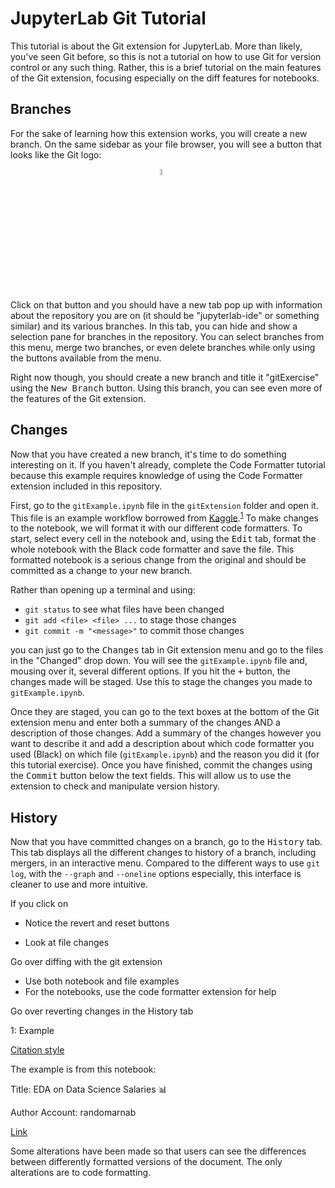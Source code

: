 # JupyterLab Git Tutorial

This tutorial is about the Git extension for JupyterLab. More than likely, you've seen Git before, so this is not a tutorial on how to use Git for version control or any such thing. Rather, this is a brief tutorial on the main features of the Git extension, focusing especially on the diff features for notebooks.

## Branches

For the sake of learning how this extension works, you will create a new branch. On the same sidebar as your file browser, you will see a button that looks like the Git logo:

<img
     style="display: block;
            margin-left: auto;
            margin-right: auto;
            width: 5%;"
     src="https://cdn3.iconfinder.com/data/icons/social-media-2169/24/social_media_social_media_logo_git-64.png"
/>

Click on that button and you should have a new tab pop up with information about the repository you are on (it should be "jupyterlab-ide" or something similar) and its various branches. In this tab, you can hide and show a selection pane for branches in the repository. You can select branches from this menu, merge two branches, or even delete branches while only using the buttons available from the menu.

Right now though, you should create a new branch and title it "gitExercise" using the <kbd>New Branch</kbd> button. Using this branch, you can see even more of the features of the Git extension.

## Changes

Now that you have created a new branch, it's time to do something interesting on it. If you haven't already, complete the Code Formatter tutorial because this example requires knowledge of using the Code Formatter extension included in this repository.

First, go to the ```gitExample.ipynb``` file in the ```gitExtension``` folder and open it. This file is an example workflow borrowed from [Kaggle](https://www.kaggle.com/).<sup>[1](#kagglebook)</sup> To make changes to the notebook, we will format it with our different code formatters. To start, select every cell in the notebook and, using the <kbd>Edit</kbd> tab, format the whole notebook with the Black code formatter and save the file. This formatted notebook is a serious change from the original and should be committed as a change to your new branch.

Rather than opening up a terminal and using:
- ```git status``` to see what files have been changed
- ```git add <file> <file> ...``` to stage those changes
- ```git commit -m "<message>"``` to commit those changes

you can just go to the <kbd>Changes</kbd> tab in Git extension menu and go to the files in the "Changed" drop down. You will see the ```gitExample.ipynb``` file and, mousing over it, several different options. If you hit the <kbd>+</kbd> button, the changes made will be staged. Use this to stage the changes you made to ```gitExample.ipynb```.

Once they are staged, you can go to the text boxes at the bottom of the Git extension menu and enter both a summary of the changes AND a description of those changes. Add a summary of the changes however you want to describe it and add a description about which code formatter you used (Black) on which file (```gitExample.ipynb```) and the reason you did it (for this tutorial exercise). Once you have finished, commit the changes using the <kbd>Commit</kbd> button below the text fields. This will allow us to use the extension to check and manipulate version history.

## History

Now that you have committed changes on a branch, go to the <kbd>History</kbd> tab. This tab displays all the different changes to history of a branch, including mergers, in an interactive menu. Compared to the different ways to use ```git log```, with the ```--graph``` and ```--oneline``` options especially, this interface is cleaner to use and more intuitive.

If you click on

- Notice the revert and reset buttons

- Look at file changes



Go over diffing with the git extension
- Use both notebook and file examples
- For the notebooks, use the code formatter extension for help

Go over reverting changes in the History tab

<a name="kagglebook">1</a>: Example

[Citation style](https://academia.stackexchange.com/questions/171172/how-can-i-cite-a-kaggle-dataset-in-ieee-conference-paper#:~:text=There%20was%20a%20solution%20and%20that%20was%3A%20%5BDataset,Retrieved%20%5BDate%20Retrieved%5D%20from%20%5BURL%20of%20the%20dataset%5D.)

The example is from this notebook:

Title: EDA on Data Science Salaries 📊

Author Account: randomarnab

[Link](https://www.kaggle.com/code/arnabchaki/eda-on-data-science-salaries)

Some alterations have been made so that users can see the differences between differently formatted versions of the document. The only alterations are to code formatting.